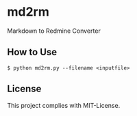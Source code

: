 # md2rm

Markdown to Redmine Converter

## How to Use

```
$ python md2rm.py --filename <inputfile>
```

## License

This project complies with MIT-License.

